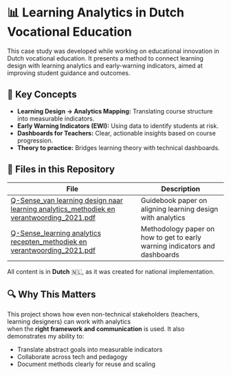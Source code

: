 # 📊 Learning Analytics in Dutch Vocational Education

This case study was developed while working on educational innovation in Dutch vocational education. It presents a method to connect learning design with learning analytics and early-warning indicators, aimed at improving student guidance and outcomes.

## 🧠 Key Concepts

- **Learning Design → Analytics Mapping:** Translating course structure into measurable indicators.
- **Early Warning Indicators (EWI):** Using data to identify students at risk.
- **Dashboards for Teachers:** Clear, actionable insights based on course progression.
- **Theory to practice:** Bridges learning theory with technical dashboards. 

## 📎 Files in this Repository

| File | Description |
|------|-------------|
| [Q-Sense_van learning design naar learning analytics_methodiek en verantwoording_2021.pdf](./Q-Sense_van%20learning%20design%20naar%20learning%20analytics_methodiek%20en%20verantwoording_2021.pdf) | Guidebook paper on aligning learning design with analytics |
| [Q-Sense_learning analytics recepten_methodiek en verantwoording_2021.pdf](./Q-Sense_%20learning%20analytics%20recepten_methodiek%20en%20verantwoording_2021.pdf)| Methodology paper on how to get to early warning indicators and dashboards |

All content is in **Dutch** 🇳🇱, as it was created for national implementation.

## 🔍 Why This Matters

This project shows how even non-technical stakeholders (teachers, learning designers) can work with analytics  
when the **right framework and communication** is used. It also demonstrates my ability to:

- Translate abstract goals into measurable indicators
- Collaborate across tech and pedagogy
- Document methods clearly for reuse and scaling
